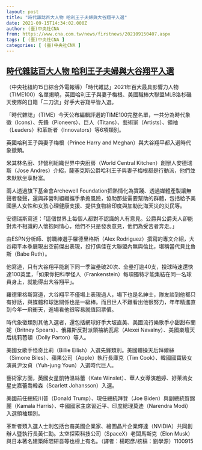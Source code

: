```yaml
---
layout: post
title: "時代雜誌百大人物 哈利王子夫婦與大谷翔平入選"
date: 2021-09-15T14:34:02.000Z
author: (臺)中央社CNA
from: https://www.cna.com.tw/news/firstnews/202109150407.aspx
tags: [ (臺)中央社CNA ]
categories: [ (臺)中央社CNA ]
---
```

<!--1631716442000-->
[時代雜誌百大人物 哈利王子夫婦與大谷翔平入選](https://www.cna.com.tw/news/firstnews/202109150407.aspx)
------

<div>
<div></div><div class="paragraph"><p>（中央社紐約15日綜合外電報導）「時代雜誌」2021年百大最具影響力人物（TIME100）名單揭曉，英國哈利王子與妻子梅根、美國職棒大聯盟MLB洛杉磯天使隊的日籍「二刀流」好手大谷翔平皆入選。</p><p>「時代雜誌」（TIME）今天公布編輯評選的TIME100完整名單，一共分為時代象徵（Icons）、先鋒（Pioneers）、巨人（Titans）、藝術家（Artists）、領袖（Leaders）和革新者（Innovators）等6項類別。</p><p>英國哈利王子與妻子梅根（Prince Harry and Meghan）與大谷翔平都入選時代象徵類。</p><p>米其林名廚、非營利組織世界中央廚房（World Central Kitchen）創辦人安德瑞斯（Jose Andres）介紹，薩塞克斯公爵哈利王子與妻子梅根都是行動派，他們並未默默坐享財富。</p><p>兩人透過旗下基金會Archewell Foundation把熱情化為實踐、透過媒體產製讓無聲者發聲，還與非營利組織攜手承擔風險，協助那些需要幫助的群體，包括給予美國黑人女性和女孩心理健康支援、提供食物給印度與加勒比海天災的災民等。</p><p>安德瑞斯寫道：「這個世界上每個人都對不認識的人有意見。公爵與公爵夫人卻能對素不相識的人懷抱同情心，他們不只是發表意見，他們為受苦者奔走。」</p><p>由ESPN分析師、前職棒選手羅德里格斯（Alex Rodriguez）撰寫的專文介紹，大谷翔平本季展現出空前傑出表現，投打俱佳在大聯盟內無與倫比，堪稱當代貝比魯斯（Babe Ruth）。</p><p>他寫道，只有大谷翔平能創下同一季盜壘破20次、全壘打逾40支，投球時速還快達100英里，「如果你把科學怪人（Frankenstein）每項獨特才能集結在同一名球員身上，就能得出大谷翔平」。</p><p>羅德里格斯寫道，大谷翔平不僅場上表現過人，場下也是名紳士，隊友談到他都只有好話，與媒體和球迷關係也是一級棒。而且世人不難看出他很努力，年年精進直到今年一飛衝天，進場看他很容易就值回票價。</p><p>時代象徵類別其他入選者，還包括網球好手大坂直美、美國流行樂歌手小甜甜布蘭妮（Britney Spears）、俄羅斯反對派領袖納瓦尼（Alexei Navalny）、美國樂壇天后桃莉芭頓（Dolly Parton）等人。</p><p>美國女歌手怪奇比莉（Billie Eilish）入選先鋒類別。美國體操天后拜爾絲（Simone Biles）、蘋果公司（Apple）執行長庫克（Tim Cook）、韓國國寶級女演員尹汝貞（Yuh-jung Youn）入選時代巨人。</p><p>藝術家方面，英國女星凱特溫絲蕾（Kate Winslet）、華人女導演趙婷、好萊塢女星史嘉蕾喬韓森（Scarlett Johansson）入選。</p><p>美國前任總統川普（Donald Trump）、現任總統拜登（Joe Biden）與副總統賀錦麗（Kamala Harris）、中國國家主席習近平、印度總理莫迪（Narendra Modi）入選領袖類別。</p><p>革新者類入選人士則包括台裔美國企業家、繪圖晶片企業輝達（NVIDIA）共同創辦人暨執行長黃仁勳。太空探索科技公司（SpaceX）老闆馬斯克（Elon Musk）與日本著名建築師隈研吾等也榜上有名。（譯者：楊昭彥/核稿：劉學源）1100915</p></div>
</div>
